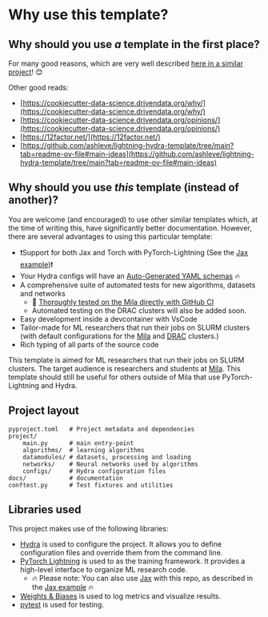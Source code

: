 # Why use this template?



## Why should you use *a* template in the first place?

For many good reasons, which are very well described [here in a similar project](https://cookiecutter-data-science.drivendata.org/why/)! 😊

Other good reads:

- [https://cookiecutter-data-science.drivendata.org/why/](https://cookiecutter-data-science.drivendata.org/why/)
- [https://cookiecutter-data-science.drivendata.org/opinions/](https://cookiecutter-data-science.drivendata.org/opinions/)
- [https://12factor.net/](https://12factor.net/)
- [https://github.com/ashleve/lightning-hydra-template/tree/main?tab=readme-ov-file#main-ideas](https://github.com/ashleve/lightning-hydra-template/tree/main?tab=readme-ov-file#main-ideas)

## Why should you use *this* template (instead of another)?

You are welcome (and encouraged) to use other similar templates which, at the time of writing this, have significantly better documentation. However, there are several advantages to using this particular template:

- ❗Support for both Jax and Torch with PyTorch-Lightning (See the [Jax example](features/jax.md))❗
- Your Hydra configs will have an [Auto-Generated YAML schemas](features/auto_schema.md) 🔥
- A comprehensive suite of automated tests for new algorithms, datasets and networks
    - 🤖 [Thoroughly tested on the Mila directly with GitHub CI](features/testing.md#automated-testing-on-slurm-clusters-with-github-ci)
    - Automated testing on the DRAC clusters will also be added soon.
- Easy development inside a devcontainer with VsCode
- Tailor-made for ML researchers that run their jobs on SLURM clusters (with default configurations for the [Mila](https://docs.mila.quebec) and [DRAC](https://docs.alliancecan.ca) clusters.)
- Rich typing of all parts of the source code

This template is aimed for ML researchers that run their jobs on SLURM clusters.
The target audience is researchers and students at [Mila](https://mila.quebec). This template should still be useful for others outside of Mila that use PyTorch-Lightning and Hydra.

## Project layout

```
pyproject.toml   # Project metadata and dependencies
project/
    main.py      # main entry-point
    algorithms/  # learning algorithms
    datamodules/ # datasets, processing and loading
    networks/    # Neural networks used by algorithms
    configs/     # Hydra configuration files
docs/            # documentation
conftest.py      # Test fixtures and utilities
```

## Libraries used

This project makes use of the following libraries:

- [Hydra](https://hydra.cc/) is used to configure the project. It allows you to define configuration files and override them from the command line.
- [PyTorch Lightning](https://lightning.ai/docs/pytorch/stable/) is used to as the training framework. It provides a high-level interface to organize ML research code.
    - 🔥 Please note: You can also use [Jax](https://jax.readthedocs.io/en/latest/) with this repo, as described in the [Jax example](features/jax.md) 🔥
- [Weights & Biases](https://wandb.ai) is used to log metrics and visualize results.
- [pytest](https://docs.pytest.org/en/stable/) is used for testing.
